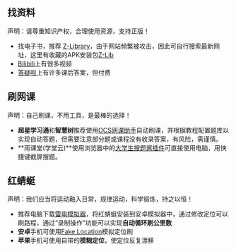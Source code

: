 




## 找资料
声明：请尊重知识产权，合理使用资源，支持正版！

- 找电子书，推荐 [Z-Library](https://www.zlibrary.sbs/)，由于网站频繁被攻击，因此可自行搜索最新网址，这里有收藏的APK安装包[Z-Lib](https://github.com/haodongcui/xju-math-wiki/raw/main/files/Z-Lib.apk)
- [Bilibili](https://www.bilibili.com/)上有很多视频
- [答疑啦](https://www.dayila.net/)上有许多课后答案，但付费






## 刷网课
声明：自己刷课，不用工具，是最棒的选择！

- **超星学习通**和**智慧树**推荐使用[OCS网课助手](https://docs.ocsjs.com/)自动刷课，并根据教程配置题库以实现自动答题，但需要注意部分题或课程没有收录答案，有风险，需谨慎。
- **雨课堂(学堂云)**使用浏览器中的[大学生搜题酱插件](https://microsoftedge.microsoft.com/addons/detail/%E5%A4%A7%E5%AD%A6%E6%90%9C%E9%A2%98%E9%85%B1%E6%8F%92%E4%BB%B6/abkclgdmdkokpdkbpdkoiiemhcaafbkg)可直接使用电脑，用快捷键截屏搜题。





## 红蜻蜓
声明：我们应当将运动融入日常，规律运动，科学锻炼，持之以恒！

- 推荐电脑下载[雷电模拟器](https://www.ldmuq.com/)，将红蜻蜓安装到安卓模拟器中，通过修改定位可以刷路程，通过“录制操作”功能可以实现**自动循环刷公里数**
- **安卓**手机可使用[Fake Location](https://fakelocation.qingmo.net/)模拟定位刷
- **苹果**手机可使用自带的**模糊定位**，使定位反复漂移



